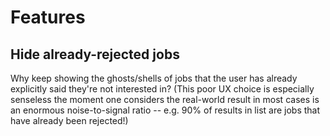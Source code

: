 # Features
## Hide already-rejected jobs

Why keep showing the ghosts/shells of jobs that the user has already explicitly said they're not interested in? (This poor UX choice is especially senseless the moment one considers the real-world result in most cases is an enormous noise-to-signal ratio -- e.g. 90% of results in list are jobs that have already been rejected!) 

